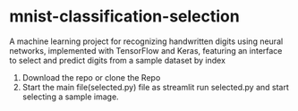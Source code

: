 # mnist-classification-selection
A machine learning project for recognizing handwritten digits using neural networks, implemented with TensorFlow and Keras, featuring an interface to select and predict digits from a sample dataset by index
1. Download the repo or clone the Repo
2. Start the main file(selected.py) file as streamlit run selected.py and start selecting a sample image.
